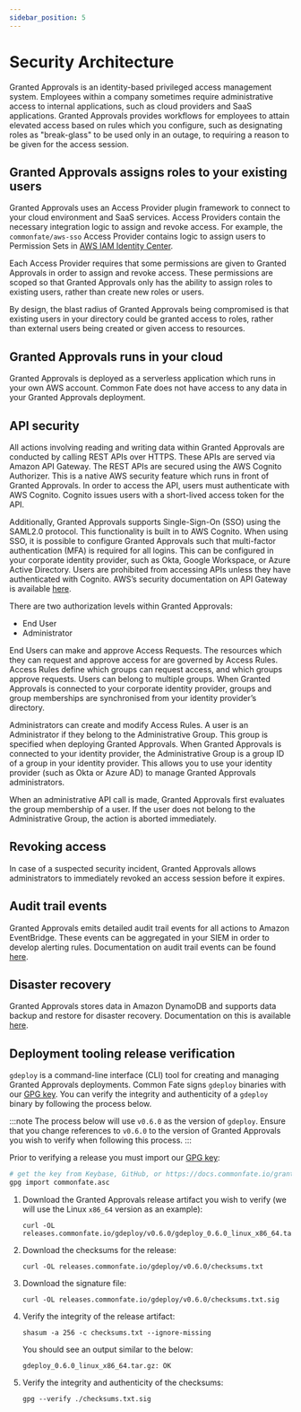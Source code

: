 ```yaml
---
sidebar_position: 5
---
```


# Security Architecture

Granted Approvals is an identity-based privileged access management system. Employees within a company sometimes require administrative access to internal applications, such as cloud providers and SaaS applications. Granted Approvals provides workflows for employees to attain elevated access based on rules which you configure, such as designating roles as "break-glass" to be used only in an outage, to requiring a reason to be given for the access session.

## Granted Approvals assigns roles to your existing users

Granted Approvals uses an Access Provider plugin framework to connect to your cloud environment and SaaS services. Access Providers contain the necessary integration logic to assign and revoke access. For example, the `commonfate/aws-sso` Access Provider contains logic to assign users to Permission Sets in [AWS IAM Identity Center](https://aws.amazon.com/iam/identity-center/).

Each Access Provider requires that some permissions are given to Granted Approvals in order to assign and revoke access. These permissions are scoped so that Granted Approvals only has the ability to assign roles to existing users, rather than create new roles or users.

By design, the blast radius of Granted Approvals being compromised is that existing users in your directory could be granted access to roles, rather than external users being created or given access to resources.

## Granted Approvals runs in your cloud

Granted Approvals is deployed as a serverless application which runs in your own AWS account. Common Fate does not have access to any data in your Granted Approvals deployment.

## API security

All actions involving reading and writing data within Granted Approvals are conducted by calling REST APIs over HTTPS. These APIs are served via Amazon API Gateway. The REST APIs are secured using the AWS Cognito Authorizer. This is a native AWS security feature which runs in front of Granted Approvals. In order to access the API, users must authenticate with AWS Cognito. Cognito issues users with a short-lived access token for the API.

Additionally, Granted Approvals supports Single-Sign-On (SSO) using the SAML2.0 protocol. This functionality is built in to AWS Cognito. When using SSO, it is possible to configure Granted Approvals such that multi-factor authentication (MFA) is required for all logins. This can be configured in your corporate identity provider, such as Okta, Google Workspace, or Azure Active Directory. Users are prohibited from accessing APIs unless they have authenticated with Cognito. AWS’s security documentation on API Gateway is available [here](https://docs.aws.amazon.com/apigateway/latest/developerguide/security.html).

There are two authorization levels within Granted Approvals:

- End User
- Administrator

End Users can make and approve Access Requests. The resources which they can request and approve access for are governed by Access Rules. Access Rules define which groups can request access, and which groups approve requests. Users can belong to multiple groups. When Granted Approvals is connected to your corporate identity provider, groups and group memberships are synchronised from your identity provider’s directory.

Administrators can create and modify Access Rules. A user is an Administrator if they belong to the Administrative Group. This group is specified when deploying Granted Approvals. When Granted Approvals is connected to your identity provider, the Administrative Group is a group ID of a group in your identity provider. This allows you to use your identity provider (such as Okta or Azure AD) to manage Granted Approvals administrators.

When an administrative API call is made, Granted Approvals first evaluates the group membership of a user. If the user does not belong to the Administrative Group, the action is aborted immediately.

## Revoking access

In case of a suspected security incident, Granted Approvals allows administrators to immediately revoked an access session before it expires.

## Audit trail events

Granted Approvals emits detailed audit trail events for all actions to Amazon EventBridge. These events can be aggregated in your SIEM in order to develop alerting rules. Documentation on audit trail events can be found [here](https://www.notion.so/Team-Home-09dc640a01d149b09edfd12ca83a3926).

## Disaster recovery

Granted Approvals stores data in Amazon DynamoDB and supports data backup and restore for disaster recovery. Documentation on this is available [here](https://docs.commonfate.io/granted-approvals/configuration/backup).

## Deployment tooling release verification

`gdeploy` is a command-line interface (CLI) tool for creating and managing Granted Approvals deployments. Common Fate signs `gdeploy` binaries with our [GPG key](https://docs.commonfate.io/granted/security#pgp-public-key). You can verify the integrity and authenticity of a `gdeploy` binary by following the process below.

:::note
The process below will use `v0.6.0` as the version of `gdeploy`. Ensure that you change references to `v0.6.0` to the version of Granted Approvals you wish to verify when following this process.
:::

Prior to verifying a release you must import our [GPG key](https://docs.commonfate.io/granted/security#pgp-public-key):

```bash
# get the key from Keybase, GitHub, or https://docs.commonfate.io/granted/security, and save it as commonfate.asc.
gpg import commonfate.asc
```

1. Download the Granted Approvals release artifact you wish to verify (we will use the Linux `x86_64` version as an example):

   ```
   curl -OL releases.commonfate.io/gdeploy/v0.6.0/gdeploy_0.6.0_linux_x86_64.tar.gz
   ```

2. Download the checksums for the release:

   ```
   curl -OL releases.commonfate.io/gdeploy/v0.6.0/checksums.txt
   ```

3. Download the signature file:

   ```
   curl -OL releases.commonfate.io/gdeploy/v0.6.0/checksums.txt.sig
   ```

4. Verify the integrity of the release artifact:

   ```
   shasum -a 256 -c checksums.txt --ignore-missing
   ```

   You should see an output similar to the below:

   ```
   gdeploy_0.6.0_linux_x86_64.tar.gz: OK
   ```

5. Verify the integrity and authenticity of the checksums:

   ```
   gpg --verify ./checksums.txt.sig
   ```
